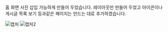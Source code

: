 홈 화면 사진 삽입 가능하게 만들어 두었습니다. 
 레이아웃만 만들어 두었고 아이콘이나 게시글 목록 보기 등과같은 페이지는 만드는 대로 추가하겠습니다.

![캡처](https://user-images.githubusercontent.com/56612792/139208471-0d6289fe-f803-4513-a19e-7d4322ff0751.PNG)
![캡처2](https://user-images.githubusercontent.com/56612792/139208476-ad482770-6478-43de-b7b2-c34dbbc5b492.PNG)
